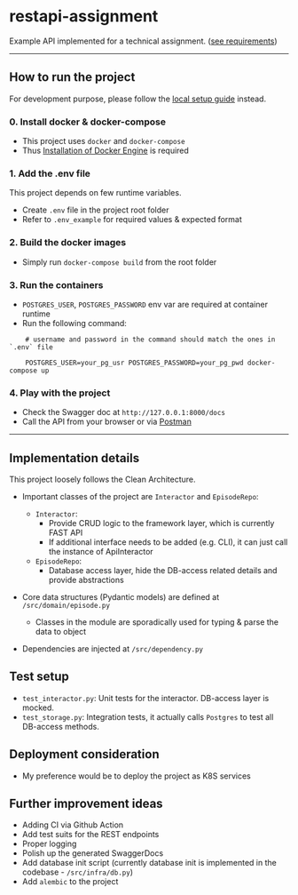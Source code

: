 # restapi-assignment
Example API implemented for a technical assignment. ([see requirements](./docs/REQUIREMENT.md))

---

## How to run the project
For development purpose, please follow the [local setup guide](./docs/LOCALSETUP.md) instead.

### 0. Install docker & docker-compose
- This project uses `docker` and `docker-compose`
- Thus [Installation of Docker Engine](https://docs.docker.com/engine/install/) is required


### 1. Add the .env file 
This project depends on few runtime variables. 

- Create `.env` file in the project root folder
- Refer to `.env_example` for required values & expected format

### 2. Build the docker images
- Simply run `docker-compose build` from the root folder

### 3. Run the containers
- `POSTGRES_USER`, `POSTGRES_PASSWORD` env var are required at container runtime
- Run the following command:
```
    # username and password in the command should match the ones in `.env` file

    POSTGRES_USER=your_pg_usr POSTGRES_PASSWORD=your_pg_pwd docker-compose up 
```

### 4. Play with the project

- Check the Swagger doc at `http://127.0.0.1:8000/docs`
- Call the API from your browser or via [Postman](https://www.postman.com/s)

---

## Implementation details
This project loosely follows the Clean Architecture. 

- Important classes of the project are `Interactor` and `EpisodeRepo`:
    - `Interactor`: 
        - Provide CRUD logic to the framework layer, which is currently FAST API
        - If additional interface needs to be added (e.g. CLI), it can just call the instance of ApiInteractor 
    - `EpisodeRepo`:
        - Database access layer, hide the DB-access related details and provide abstractions

- Core data structures (Pydantic models) are defined at `/src/domain/episode.py` 
    - Classes in the module are sporadically used for typing & parse the data to object

- Dependencies are injected at `/src/dependency.py`

## Test setup
- `test_interactor.py`: Unit tests for the interactor. DB-access layer is mocked.
- `test_storage.py`: Integration tests, it actually calls `Postgres` to test all DB-access methods. 

## Deployment consideration
- My preference would be to deploy the project as K8S services 

## Further improvement ideas
- Adding CI via Github Action
- Add test suits for the REST endpoints
- Proper logging
- Polish up the generated SwaggerDocs
- Add database init script (currently database init is implemented in the codebase - `/src/infra/db.py`)
- Add `alembic` to the project

